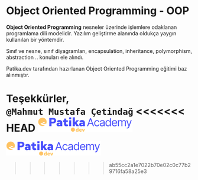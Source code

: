 # Object Oriented Programming - OOP
**Object Oriented Programming** nesneler üzerinde işlemlere odaklanan programlama dili modelidir. Yazılım geliştirme alanında oldukça yaygın kullanılan bir yöntemdir.

Sınıf ve nesne, sınıf diyagramları, encapsulation, inheritance, polymorphism, abstraction .. konuları ele alındı.

Patika.dev tarafından hazırlanan Object Oriented Programming eğitimi baz alınmıştır.  

Teşekkürler,   
`@Mahmut Mustafa Çetindağ`
<<<<<<< HEAD
![](./Subjects/img/academy-logo.webp)
=======

![](Subjects/img/academy-logo.webp)
>>>>>>> ab55cc2a1e7022b70e02c0c77b29716fa58a25e3
